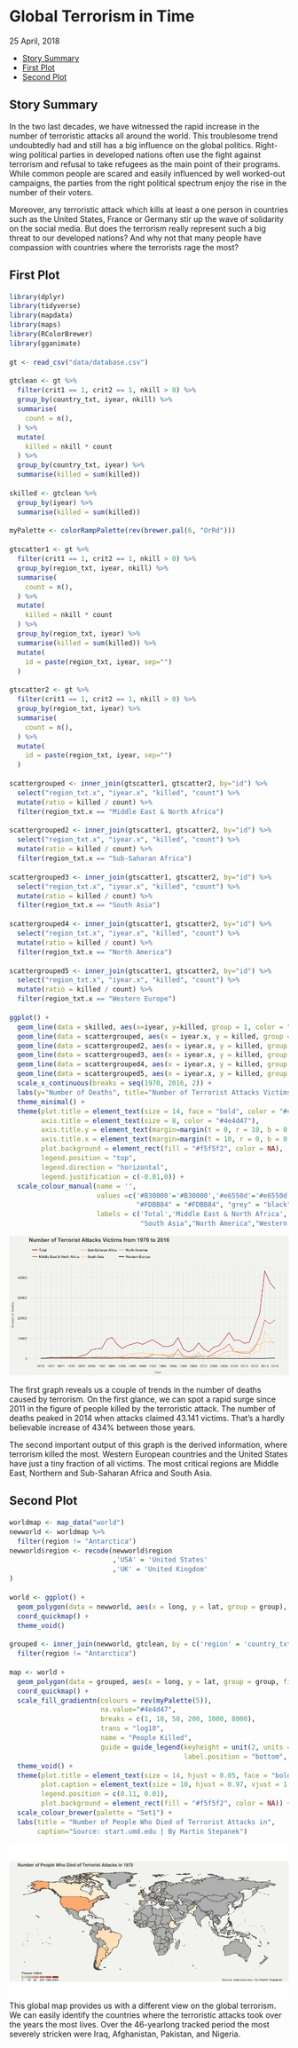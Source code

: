 Global Terrorism in Time
================
25 April, 2018

-   [Story Summary](#story-summary)
-   [First Plot](#first-plot)
-   [Second Plot](#second-plot)

<!-- README.md is generated from README.Rmd. Please edit that file -->
Story Summary
-------------

In the two last decades, we have witnessed the rapid increase in the number of terroristic attacks all around the world. This troublesome trend undoubtedly had and still has a big influence on the global politics. Right-wing political parties in developed nations often use the fight against terrorism and refusal to take refugees as the main point of their programs. While common people are scared and easily influenced by well worked-out campaigns, the parties from the right political spectrum enjoy the rise in the number of their voters.

Moreover, any terroristic attack which kills at least a one person in countries such as the United States, France or Germany stir up the wave of solidarity on the social media. But does the terrorism really represent such a big threat to our developed nations? And why not that many people have compassion with countries where the terrorists rage the most?

First Plot
----------

``` r
library(dplyr)
library(tidyverse)
library(mapdata)
library(maps)
library(RColorBrewer)
library(gganimate)

gt <- read_csv("data/database.csv")

gtclean <- gt %>%
  filter(crit1 == 1, crit2 == 1, nkill > 0) %>%
  group_by(country_txt, iyear, nkill) %>%
  summarise(
    count = n(),
  ) %>% 
  mutate(
    killed = nkill * count
  ) %>% 
  group_by(country_txt, iyear) %>%
  summarise(killed = sum(killed))

skilled <- gtclean %>% 
  group_by(iyear) %>% 
  summarise(killed = sum(killed))

myPalette <- colorRampPalette(rev(brewer.pal(6, "OrRd")))

gtscatter1 <- gt %>%
  filter(crit1 == 1, crit2 == 1, nkill > 0) %>%
  group_by(region_txt, iyear, nkill) %>%
  summarise(
    count = n(),
  ) %>% 
  mutate(
    killed = nkill * count
  ) %>% 
  group_by(region_txt, iyear) %>%
  summarise(killed = sum(killed)) %>% 
  mutate(
    id = paste(region_txt, iyear, sep="")
  )

gtscatter2 <- gt %>%
  filter(crit1 == 1, crit2 == 1, nkill > 0) %>%
  group_by(region_txt, iyear) %>%
  summarise(
    count = n(),
  ) %>%
  mutate(
    id = paste(region_txt, iyear, sep="")
  )

scattergrouped <- inner_join(gtscatter1, gtscatter2, by="id") %>% 
  select("region_txt.x", "iyear.x", "killed", "count") %>% 
  mutate(ratio = killed / count) %>% 
  filter(region_txt.x == "Middle East & North Africa")

scattergrouped2 <- inner_join(gtscatter1, gtscatter2, by="id") %>% 
  select("region_txt.x", "iyear.x", "killed", "count") %>% 
  mutate(ratio = killed / count) %>% 
  filter(region_txt.x == "Sub-Saharan Africa")

scattergrouped3 <- inner_join(gtscatter1, gtscatter2, by="id") %>% 
  select("region_txt.x", "iyear.x", "killed", "count") %>% 
  mutate(ratio = killed / count) %>% 
  filter(region_txt.x == "South Asia")

scattergrouped4 <- inner_join(gtscatter1, gtscatter2, by="id") %>% 
  select("region_txt.x", "iyear.x", "killed", "count") %>% 
  mutate(ratio = killed / count) %>% 
  filter(region_txt.x == "North America")

scattergrouped5 <- inner_join(gtscatter1, gtscatter2, by="id") %>% 
  select("region_txt.x", "iyear.x", "killed", "count") %>% 
  mutate(ratio = killed / count) %>% 
  filter(region_txt.x == "Western Europe")

ggplot() +
  geom_line(data = skilled, aes(x=iyear, y=killed, group = 1, color = "#B30000")) +
  geom_line(data = scattergrouped, aes(x = iyear.x, y = killed, group =1, color = "#e6550d")) +
  geom_line(data = scattergrouped2, aes(x = iyear.x, y = killed, group =1, color = "#FDD49E")) + 
  geom_line(data = scattergrouped3, aes(x = iyear.x, y = killed, group =1, color = "#FDBB84")) +
  geom_line(data = scattergrouped4, aes(x = iyear.x, y = killed, group =1, color = "black")) + 
  geom_line(data = scattergrouped5, aes(x = iyear.x, y = killed, group =1, color = "grey")) +
  scale_x_continuous(breaks = seq(1970, 2016, 2)) +
  labs(y="Number of Deaths", title="Number of Terrorist Attacks Victims from 1970 to 2016", x="Year") +
  theme_minimal() + 
  theme(plot.title = element_text(size = 14, face = "bold", color = "#4e4d47"),
        axis.title = element_text(size = 8, color = "#4e4d47"),
        axis.title.y = element_text(margin=margin(t = 0, r = 10, b = 0, l = 0)),
        axis.title.x = element_text(margin=margin(t = 10, r = 0, b = 0, l = 0)),
        plot.background = element_rect(fill = "#f5f5f2", color = NA),
        legend.position = "top",
        legend.direction = "horizontal",
        legend.justification = c(-0.01,0)) + 
  scale_colour_manual(name = '', 
                      values =c('#B30000'='#B30000','#e6550d'='#e6550d', "#FDD49E" = "#FDD49E",
                                "#FDBB84" = "#FDBB84", "grey" = "black", "black" = "grey"),
                      labels = c('Total','Middle East & North Africa', "Sub-Saharan Africa",
                                 "South Asia","North America","Western Europe"))
```

![](readme-figs/gt-1.png)

The first graph reveals us a couple of trends in the number of deaths caused by terrorism. On the first glance, we can spot a rapid surge since 2011 in the figure of people killed by the terroristic attack. The number of deaths peaked in 2014 when attacks claimed 43.141 victims. That’s a hardly believable increase of 434% between those years.

The second important output of this graph is the derived information, where terrorism killed the most. Western European countries and the United States have just a tiny fraction of all victims. The most critical regions are Middle East, Northern and Sub-Saharan Africa and South Asia.

Second Plot
-----------

``` r
worldmap <- map_data("world")
newworld <- worldmap %>%
  filter(region != "Antarctica")
newworld$region <- recode(newworld$region
                          ,'USA' = 'United States'
                          ,'UK' = 'United Kingdom'
)

world <- ggplot() +
  geom_polygon(data = newworld, aes(x = long, y = lat, group = group), fill = "grey", color = "#4e4d47") + 
  coord_quickmap() +
  theme_void()

grouped <- inner_join(newworld, gtclean, by = c('region' = 'country_txt')) %>%
  filter(region != "Antarctica") 

map <- world +
  geom_polygon(data = grouped, aes(x = long, y = lat, group = group, fill = killed, frame = iyear), color = "#4e4d47") +
  coord_quickmap() +
  scale_fill_gradientn(colours = rev(myPalette(5)),
                       na.value="#4e4d47",
                       breaks = c(1, 10, 50, 200, 1000, 8000),
                       trans = "log10",
                       name = "People Killed",
                       guide = guide_legend(keyheight = unit(2, units = "mm"), keywidth=unit(6, units = "mm"),
                                            label.position = "bottom", title.position = 'top', nrow=1)) +
  theme_void() +
  theme(plot.title = element_text(size = 14, hjust = 0.05, face = "bold", color = "#4e4d47"),
        plot.caption = element_text(size = 10, hjust = 0.97, vjust = 1.2, color = "#4e4d47"),
        legend.position = c(0.11, 0.01),
        plot.background = element_rect(fill = "#f5f5f2", color = NA)) +
  scale_colour_brewer(palette = "Set1") +
  labs(title = "Number of People Who Died of Terrorist Attacks in",
       caption="Source: start.umd.edu | By Martin Stepanek")
```

![](https://github.com/stepanekm/global-terrorism/blob/master/map.gif) This global map provides us with a different view on the global terrorism. We can easily identify the countries where the terroristic attacks took over the years the most lives. Over the 46-yearlong tracked period the most severely stricken were Iraq, Afghanistan, Pakistan, and Nigeria.
